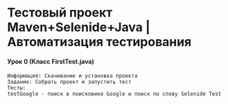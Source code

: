 # Тестовый проект Maven+Selenide+Java | Автоматизация тестирования

#### Урок 0 (Класс FirstTest.java)
    Информация: Скачивание и установка проекта
    Задание: Собрать проект и запустить тест
    Тесты:
    testGoogle - поиск в поисковике Google и поиск по слову Selenide Test
